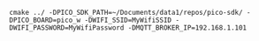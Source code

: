 `cmake ../ -DPICO_SDK_PATH=~/Documents/data1/repos/pico-sdk/ -DPICO_BOARD=pico_w -DWIFI_SSID=MyWifiSSID -DWIFI_PASSWORD=MyWifiPassword -DMQTT_BROKER_IP=192.168.1.101`
